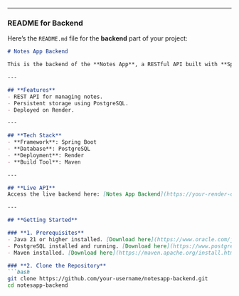 
---

### **README for Backend**
Here’s the `README.md` file for the **backend** part of your project:

```markdown
# Notes App Backend

This is the backend of the **Notes App**, a RESTful API built with **Spring Boot** and connected to a **PostgreSQL** database. The backend handles all CRUD operations for the notes.

---

## **Features**
- REST API for managing notes.
- Persistent storage using PostgreSQL.
- Deployed on Render.

---

## **Tech Stack**
- **Framework**: Spring Boot
- **Database**: PostgreSQL
- **Deployment**: Render
- **Build Tool**: Maven

---

## **Live API**
Access the live backend here: [Notes App Backend](https://your-render-deployed-url.onrender.com/api/notes)

---

## **Getting Started**

### **1. Prerequisites**
- Java 21 or higher installed. [Download here](https://www.oracle.com/java/technologies/javase-jdk21-downloads.html)
- PostgreSQL installed and running. [Download here](https://www.postgresql.org/download/)
- Maven installed. [Download here](https://maven.apache.org/install.html)

### **2. Clone the Repository**
```bash
git clone https://github.com/your-username/notesapp-backend.git
cd notesapp-backend
